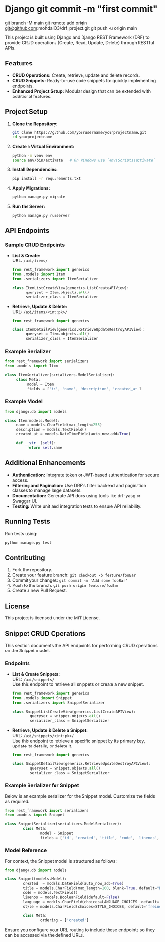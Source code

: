 # Django git commit -m "first commit"
git branch -M main
git remote add origin git@github.com:mohdali03/drf_project.git
git push -u origin main

This project is built using Django and Django REST Framework (DRF) to provide CRUD operations (Create, Read, Update, Delete) through RESTful APIs.

## Features

- **CRUD Operations:** Create, retrieve, update and delete records.
- **CRUD Snippets:** Ready-to-use code snippets for quickly implementing endpoints.
- **Enhanced Project Setup:** Modular design that can be extended with additional features.

## Project Setup

1. **Clone the Repository:**
    ```bash
    git clone https://github.com/yourusername/yourprojectname.git
    cd yourprojectname
    ```

2. **Create a Virtual Environment:**
    ```bash
    python -m venv env
    source env/bin/activate   # On Windows use `env\Scripts\activate`
    ```

3. **Install Dependencies:**
    ```bash
    pip install -r requirements.txt
    ```

4. **Apply Migrations:**
    ```bash
    python manage.py migrate
    ```

5. **Run the Server:**
    ```bash
    python manage.py runserver
    ```

## API Endpoints

### Sample CRUD Endpoints

- **List & Create:**  
  URL: `/api/items/`
  
  ```python
  from rest_framework import generics
  from .models import Item
  from .serializers import ItemSerializer

  class ItemListCreateView(generics.ListCreateAPIView):
        queryset = Item.objects.all()
        serializer_class = ItemSerializer
  ```

- **Retrieve, Update & Delete:**  
  URL: `/api/items/<int:pk>/`
  
  ```python
  from rest_framework import generics

  class ItemDetailView(generics.RetrieveUpdateDestroyAPIView):
        queryset = Item.objects.all()
        serializer_class = ItemSerializer
  ```

### Example Serializer

```python
from rest_framework import serializers
from .models import Item

class ItemSerializer(serializers.ModelSerializer):
     class Meta:
          model = Item
          fields = ['id', 'name', 'description', 'created_at']
```

### Example Model

```python
from django.db import models

class Item(models.Model):
     name = models.CharField(max_length=255)
     description = models.TextField()
     created_at = models.DateTimeField(auto_now_add=True)

     def __str__(self):
          return self.name
```

## Additional Enhancements

- **Authentication:** Integrate token or JWT-based authentication for secure access.
- **Filtering and Pagination:** Use DRF's filter backend and pagination classes to manage large datasets.
- **Documentation:** Generate API docs using tools like drf-yasg or Swagger UI.
- **Testing:** Write unit and integration tests to ensure API reliability.

## Running Tests

Run tests using:

```bash
python manage.py test
```

## Contributing

1. Fork the repository.
2. Create your feature branch: `git checkout -b feature/fooBar`
3. Commit your changes: `git commit -m 'Add some fooBar'`
4. Push to the branch: `git push origin feature/fooBar`
5. Create a new Pull Request.

## License

This project is licensed under the MIT License.
## Snippet CRUD Operations

This section documents the API endpoints for performing CRUD operations on the Snippet model.

### Endpoints

- **List & Create Snippets:**  
    URL: `/api/snippets/`  
    Use this endpoint to retrieve all snippets or create a new snippet.

    ```python
    from rest_framework import generics
    from .models import Snippet
    from .serializers import SnippetSerializer

    class SnippetListCreateView(generics.ListCreateAPIView):
            queryset = Snippet.objects.all()
            serializer_class = SnippetSerializer
    ```

- **Retrieve, Update & Delete a Snippet:**  
    URL: `/api/snippets/<int:pk>/`  
    Use this endpoint to retrieve a specific snippet by its primary key, update its details, or delete it.

    ```python
    from rest_framework import generics

    class SnippetDetailView(generics.RetrieveUpdateDestroyAPIView):
            queryset = Snippet.objects.all()
            serializer_class = SnippetSerializer
    ```

### Example Serializer for Snippet

Below is an example serializer for the Snippet model. Customize the fields as required.

```python
from rest_framework import serializers
from .models import Snippet

class SnippetSerializer(serializers.ModelSerializer):
        class Meta:
                model = Snippet
                fields = ['id', 'created', 'title', 'code', 'linenos', 'language', 'style']
```

### Model Reference

For context, the Snippet model is structured as follows:

```python
from django.db import models

class Snippet(models.Model):
        created  = models.DateField(auto_now_add=True)
        title = models.CharField(max_length=100, blank=True, default="Defualt Title")
        code = models.TextField()
        linenos = models.BooleanField(default=False)
        language = models.CharField(choices=LANGUAGE_CHOICES, default='python', max_length=100)
        style = models.CharField(choices=STYLE_CHOICES, default='freindly', max_length=100)
        
        class Meta:
                ordering = ['created']
```

Ensure you configure your URL routing to include these endpoints so they can be accessed via the defined URLs.